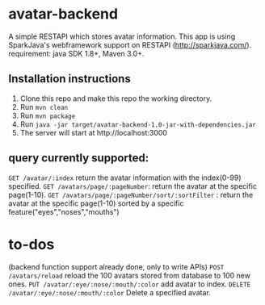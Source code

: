 # avatar-backend
A simple RESTAPI which stores avatar information.
This app is using SparkJava's webframework support on RESTAPI (http://sparkjava.com/).
requirement: java SDK 1.8+, Maven 3.0+.


## Installation instructions
1. Clone this repo and make this repo the working directory.
2. Run `mvn clean` 
3. Run `mvn package`
4. Run `java -jar target/avatar-backend-1.0-jar-with-dependencies.jar`
5. The server will start at http://localhost:3000 

## query currently supported:
`GET /avatar/:index` return the avatar information with the index(0-99) specified.
`GET /avatars/page/:pageNumber`: return the avatar at the specific page(1-10).
`GET /avatars/page/:pageNumber/sort/:sortFilter` : return the avatar at the specific page(1-10) sorted by a specific feature("eyes","noses","mouths")

# to-dos 
(backend function support already done, only to write APIs)
`POST /avatars/reload` reload the 100 avatars stored from database to 100 new ones.
`PUT /avatar/:eye/:nose/:mouth/:color` add avatar to index.
`DELETE /avatar/:eye/:nose/:mouth/:color` Delete a specified avatar.


